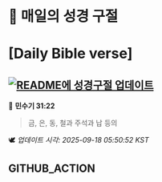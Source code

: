 # 🙏 매일의 성경 구절
# [Daily Bible verse]
## [![README에 성경구절 업데이트](https://github.com/DONGSUKA/first_test/actions/workflows/update-readme-bible.yml/badge.svg)](https://github.com/DONGSUKA/first_test/actions/workflows/update-readme-bible.yml)
<!-- START_BIBLE_VERSE -->
📖 **민수기 31:22**
> 금, 은, 동, 철과 주석과 납 등의

🕊️ _업데이트 시각: 2025-09-18 05:50:52 KST_
  <!-- END_BIBLE_VERSE -->
## GITHUB_ACTION

